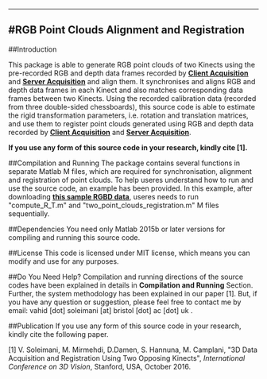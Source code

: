 ----------------------------------------------
#RGB Point Clouds Alignment and Registration
----------------------------------------------



##Introduction

This package is able to generate RGB point clouds of two Kinects using the pre-recorded RGB and depth data frames recorded by **[Client Acquisition](https://github.com/BristolVisualPFT/3D_Data_Acquisition_Registration_Using_Kinects/tree/master/Double_opposing_Kinects/Client_Acquisition)** and **[Server Acquisition](https://github.com/BristolVisualPFT/3D_Data_Acquisition_Registration_Using_Kinects/tree/master/Double_opposing_Kinects/Server_Acquisition)** and align them. It synchronises and aligns RGB and depth data frames in each Kinect and also matches corresponding data frames between two Kinects. Using the recorded calibration data (recorded from three double-sided chessboards), this source code is able to estimate the rigid transformation parameters, i.e. rotation and translation matrices, and use them to register point clouds generated using RGB and depth data recorded by **[Client Acquisition](https://github.com/BristolVisualPFT/3D_Data_Acquisition_Registration_Using_Kinects/tree/master/Double_opposing_Kinects/Client_Acquisition)** and **[Server Acquisition](https://github.com/BristolVisualPFT/3D_Data_Acquisition_Registration_Using_Kinects/tree/master/Double_opposing_Kinects/Server_Acquisition)**.



**If you use any form of this source code in your research, kindly cite [1].**

##Compilation and Running
The package contains several functions in separate Matlab M files, which are required for synchronisation, alignment and registration of point clouds. To help useres understand how to run and use the source code, an example has been provided. In this example, after downloading [**this sample RGBD data**](https://drive.google.com/file/d/0BxUVE0cBp62XRkFwWTdtTUlZc2M/view?usp=sharing), useres needs to run "compute_R_T.m" and "two_point_clouds_registration.m" M files sequentially. 

##Dependencies
You need only Matlab 2015b or later versions for compiling and running this source code.


##License
This code is licensed under MIT license, which means you can modify and use for any purposes.

##Do You Need Help?
Compilation and running directions of the source codes have been explained in details in **Compilation and Running** Section. Further, the system methodology has been explained in our paper [1]. But, if you have any question or suggestion, please feel free to contact me by email: vahid [dot] soleimani [at] bristol [dot] ac [dot] uk .


##Publication
If you use any form of this source code in your research, kindly cite the following paper.

[1] V. Soleimani, M. Mirmehdi, D.Damen, S. Hannuna, M. Camplani, "3D Data Acquisition and Registration Using Two Opposing Kinects", _International Conference on 3D Vision_, Stanford, USA, October 2016.
